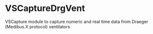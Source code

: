 # VSCaptureDrgVent
VSCapture module to capture numeric and real time data from Draeger (Medibus.X protocol) ventilators
